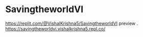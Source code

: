 # SavingtheworldVI
https://replit.com/@VishalKrishna5/SavingtheworldVI
preview . https://savingtheworldvi.vishalkrishna5.repl.co/
